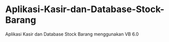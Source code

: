 # Aplikasi-Kasir-dan-Database-Stock-Barang
Aplikasi Kasir dan Database Stock Barang menggunakan VB 6.0

